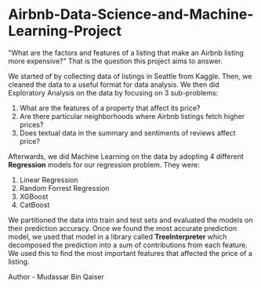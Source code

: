 # Airbnb-Data-Science-and-Machine-Learning-Project
"What are the factors and features of a listing that make an Airbnb listing more expensive?" That is the question this project aims to answer.

We started of by collecting data of listings in Seattle from Kaggle. Then, we cleaned the data to a useful format for data analysis. We then did Exploratory Analysis on the data by focusing on 3 sub-problems:

1. What are the features of a property that affect its price?
2. Are there particular neighborhoods where Airbnb listings fetch higher prices?
3. Does textual data in the summary and sentiments of reviews affect price?

Afterwards, we did Machine Learning on the data by adopting 4 different **Regression** models for our regression problem. They were:

1. Linear Regression
2. Random Forrest Regression
3. XGBoost
4. CatBoost

We partitioned the data into train and test sets and evaluated the models on their prediction accuracy. Once we found the most accurate prediction model, we used that model in a library called **TreeInterpreter** which decomposed the prediction into a sum of contributions from each feature. We used this to find the most important features that affected the price of a listing.

Author - Mudassar Bin Qaiser
